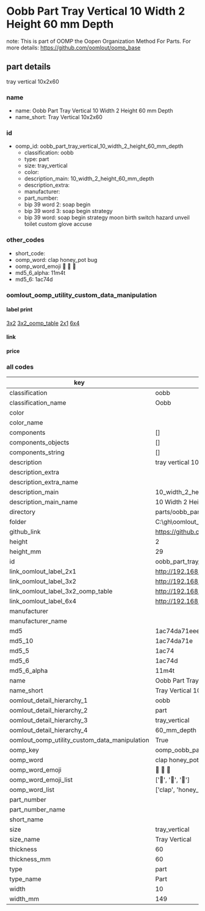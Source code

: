# Oobb Part Tray Vertical 10 Width 2 Height 60 mm Depth  

note: This is part of OOMP the Oopen Organization Method For Parts. For more details: https://github.com/oomlout/oomp_base

##  part details
  



tray vertical 10x2x60



### name
* name: Oobb Part Tray Vertical 10 Width 2 Height 60 mm Depth
* name_short: Tray Vertical 10x2x60 
### id
* oomp_id: oobb_part_tray_vertical_10_width_2_height_60_mm_depth
  * classification: oobb
  * type: part
  * size: tray_vertical
  * color: 
  * description_main: 10_width_2_height_60_mm_depth
  * description_extra: 
  * manufacturer: 
  * part_number: 
  * bip 39 word 2: soap begin
  * bip 39 word 3: soap begin strategy
  * bip 39 word: soap begin strategy moon birth switch hazard unveil toilet custom glove accuse

### other_codes
* short_code: 
* oomp_word: clap honey_pot bug
* oomp_word_emoji :clap: :honey_pot: :bug:
* md5_6_alpha: 11m4t
* md5_6: 1ac74d






### oomlout_oomp_utility_custom_data_manipulation
#### label print
[3x2](http://192.168.1.245:1112/?label=oomp%2011m4t)
[3x2_oomp_table](http://192.168.1.108:1112/?label=oomp%2011m4t)
[2x1](http://192.168.1.242:1112/?label=oomp%2011m4t)
[6x4](http://192.168.1.55:1112/?label=oomp%2011m4t)    

#### link

                              

#### price







### all codes 
| key | value |  
| --- | --- |  
| classification | oobb |  
| classification_name | Oobb |  
| color |  |  
| color_name |  |  
| components | [] |  
| components_objects | [] |  
| components_string | [] |  
| description | tray vertical 10x2x60 |  
| description_extra |  |  
| description_extra_name |  |  
| description_main | 10_width_2_height_60_mm_depth |  
| description_main_name | 10 Width 2 Height 60 mm Depth |  
| directory | parts/oobb_part_tray_vertical_10_width_2_height_60_mm_depth |  
| folder | C:\gh\oomlout_oobb_version_4_generated_parts\parts\oobb_part_tray_vertical_10_width_2_height_60_mm_depth |  
| github_link | https://github.com/oomlout/oomlout_oomp_part_src/tree/main/parts/oobb_part_tray_vertical_10_width_2_height_60_mm_depth |  
| height | 2 |  
| height_mm | 29 |  
| id | oobb_part_tray_vertical_10_width_2_height_60_mm_depth |  
| link_oomlout_label_2x1 | http://192.168.1.242:1112/?label=oomp%2011m4t |  
| link_oomlout_label_3x2 | http://192.168.1.245:1112/?label=oomp%2011m4t |  
| link_oomlout_label_3x2_oomp_table | http://192.168.1.108:1112/?label=oomp%2011m4t |  
| link_oomlout_label_6x4 | http://192.168.1.55:1112/?label=oomp%2011m4t |  
| manufacturer |  |  
| manufacturer_name |  |  
| md5 | 1ac74da71eee6d3f708b58f9ad85166d |  
| md5_10 | 1ac74da71e |  
| md5_5 | 1ac74 |  
| md5_6 | 1ac74d |  
| md5_6_alpha | 11m4t |  
| name | Oobb Part Tray Vertical 10 Width 2 Height 60 mm Depth |  
| name_short | Tray Vertical 10x2x60  |  
| oomlout_detail_hierarchy_1 | oobb |  
| oomlout_detail_hierarchy_2 | part |  
| oomlout_detail_hierarchy_3 | tray_vertical |  
| oomlout_detail_hierarchy_4 | 60_mm_depth |  
| oomlout_oomp_utility_custom_data_manipulation | True |  
| oomp_key | oomp_oobb_part_tray_vertical_10_width_2_height_60_mm_depth |  
| oomp_word | clap honey_pot bug |  
| oomp_word_emoji | :clap: :honey_pot: :bug: |  
| oomp_word_emoji_list | [':clap:', ':honey_pot:', ':bug:'] |  
| oomp_word_list | ['clap', 'honey_pot', 'bug'] |  
| part_number |  |  
| part_number_name |  |  
| short_name |  |  
| size | tray_vertical |  
| size_name | Tray Vertical |  
| thickness | 60 |  
| thickness_mm | 60 |  
| type | part |  
| type_name | Part |  
| width | 10 |  
| width_mm | 149 |  
